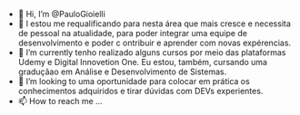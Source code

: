 - 👋 Hi, I’m @PauloGioielli
- 👀 I estou  me requalificando para nesta área que mais cresce e necessita de pessoal na atualidade, para poder integrar uma equipe de desenvolvimento e poder c ontribuir e aprender com novas expérencias.
- 🌱 I’m currently tenho realizado alguns cursos por meio das plataformas Udemy e Digital Innovetion One. Eu estou, também,  cursando uma graduçãao em Análise e Desenvolvimento de Sistemas.
- 💞️ I’m looking to  uma oportunidade para colocar em prática os conhecimentos adquiridos e tirar dúvidas com  DEVs experientes.
- 📫 How to reach me ...

<!---
PauloGioielli/PauloGioielli is a ✨ special ✨ repository because its `README.md` (this file) appears on your GitHub profile.
You can click the Preview link to take a look at your changes.
--->
